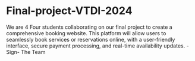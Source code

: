 # Final-project-VTDI-2024
We are 4 Four students  collaborating on our final project to create a comprehensive booking website. This platform will allow users to seamlessly book services or reservations online, with a user-friendly interface, secure payment processing, and real-time availability updates. 
-Sign-
The Team
